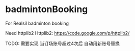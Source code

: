 badmintonBooking
================

For Realsil badminton booking

Need httplib2
Httplib2: https://code.google.com/p/httplib2/


TODO:
需要实现 当订场账号超过4次后  自动用新账号替换
